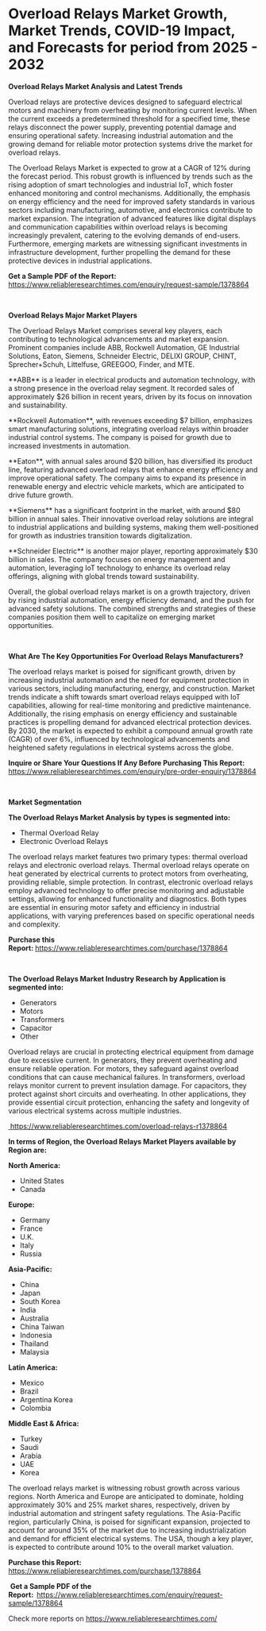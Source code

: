 <p><h1>Overload Relays Market Growth, Market Trends, COVID-19 Impact, and Forecasts for period from 2025 - 2032</h1></p><p><strong>Overload Relays Market Analysis and Latest Trends</strong></p>
<p><p>Overload relays are protective devices designed to safeguard electrical motors and machinery from overheating by monitoring current levels. When the current exceeds a predetermined threshold for a specified time, these relays disconnect the power supply, preventing potential damage and ensuring operational safety. Increasing industrial automation and the growing demand for reliable motor protection systems drive the market for overload relays.</p><p>The Overload Relays Market is expected to grow at a CAGR of 12% during the forecast period. This robust growth is influenced by trends such as the rising adoption of smart technologies and industrial IoT, which foster enhanced monitoring and control mechanisms. Additionally, the emphasis on energy efficiency and the need for improved safety standards in various sectors including manufacturing, automotive, and electronics contribute to market expansion. The integration of advanced features like digital displays and communication capabilities within overload relays is becoming increasingly prevalent, catering to the evolving demands of end-users. Furthermore, emerging markets are witnessing significant investments in infrastructure development, further propelling the demand for these protective devices in industrial applications.</p></p>
<p><strong>Get a Sample PDF of the Report:&nbsp;</strong> <a href="https://www.reliableresearchtimes.com/enquiry/request-sample/1378864?utm_campaign=2233&utm_medium=2&utm_source=Github&utm_content=ia&utm_term=06042025&utm_id=overload-relays">https://www.reliableresearchtimes.com/enquiry/request-sample/1378864</a></p>
<p>&nbsp;</p>
<p><strong>Overload Relays Major Market Players</strong></p>
<p><p>The Overload Relays Market comprises several key players, each contributing to technological advancements and market expansion. Prominent companies include ABB, Rockwell Automation, GE Industrial Solutions, Eaton, Siemens, Schneider Electric, DELIXI GROUP, CHINT, Sprecher+Schuh, Littelfuse, GREEGOO, Finder, and MTE.</p><p>**ABB** is a leader in electrical products and automation technology, with a strong presence in the overload relay segment. It recorded sales of approximately $26 billion in recent years, driven by its focus on innovation and sustainability.</p><p>**Rockwell Automation**, with revenues exceeding $7 billion, emphasizes smart manufacturing solutions, integrating overload relays within broader industrial control systems. The company is poised for growth due to increased investments in automation.</p><p>**Eaton**, with annual sales around $20 billion, has diversified its product line, featuring advanced overload relays that enhance energy efficiency and improve operational safety. The company aims to expand its presence in renewable energy and electric vehicle markets, which are anticipated to drive future growth.</p><p>**Siemens** has a significant footprint in the market, with around $80 billion in annual sales. Their innovative overload relay solutions are integral to industrial applications and building systems, making them well-positioned for growth as industries transition towards digitalization.</p><p>**Schneider Electric** is another major player, reporting approximately $30 billion in sales. The company focuses on energy management and automation, leveraging IoT technology to enhance its overload relay offerings, aligning with global trends toward sustainability.</p><p>Overall, the global overload relays market is on a growth trajectory, driven by rising industrial automation, energy efficiency demand, and the push for advanced safety solutions. The combined strengths and strategies of these companies position them well to capitalize on emerging market opportunities.</p></p>
<p>&nbsp;</p>
<p><strong>What Are The Key Opportunities For Overload Relays Manufacturers?</strong></p>
<p><p>The overload relays market is poised for significant growth, driven by increasing industrial automation and the need for equipment protection in various sectors, including manufacturing, energy, and construction. Market trends indicate a shift towards smart overload relays equipped with IoT capabilities, allowing for real-time monitoring and predictive maintenance. Additionally, the rising emphasis on energy efficiency and sustainable practices is propelling demand for advanced electrical protection devices. By 2030, the market is expected to exhibit a compound annual growth rate (CAGR) of over 6%, influenced by technological advancements and heightened safety regulations in electrical systems across the globe.</p></p>
<p><strong>Inquire or Share Your Questions If Any Before Purchasing This Report:</strong> <a href="https://www.reliableresearchtimes.com/enquiry/pre-order-enquiry/1378864?utm_campaign=2233&utm_medium=2&utm_source=Github&utm_content=ia&utm_term=06042025&utm_id=overload-relays">https://www.reliableresearchtimes.com/enquiry/pre-order-enquiry/1378864</a></p>
<p>&nbsp;</p>
<p><strong>Market Segmentation</strong></p>
<p><strong>The Overload Relays Market Analysis by types is segmented into:</strong></p>
<p><ul><li>Thermal Overload Relay</li><li>Electronic Overload Relays</li></ul></p>
<p><p>The overload relays market features two primary types: thermal overload relays and electronic overload relays. Thermal overload relays operate on heat generated by electrical currents to protect motors from overheating, providing reliable, simple protection. In contrast, electronic overload relays employ advanced technology to offer precise monitoring and adjustable settings, allowing for enhanced functionality and diagnostics. Both types are essential in ensuring motor safety and efficiency in industrial applications, with varying preferences based on specific operational needs and complexity.</p></p>
<p><strong>Purchase this Report:&nbsp;</strong><a href="https://www.reliableresearchtimes.com/purchase/1378864?utm_campaign=2233&utm_medium=2&utm_source=Github&utm_content=ia&utm_term=06042025&utm_id=overload-relays">https://www.reliableresearchtimes.com/purchase/1378864</a></p>
<p>&nbsp;</p>
<p><strong>The Overload Relays Market Industry Research by Application is segmented into:</strong></p>
<p><ul><li>Generators</li><li>Motors</li><li>Transformers</li><li>Capacitor</li><li>Other</li></ul></p>
<p><p>Overload relays are crucial in protecting electrical equipment from damage due to excessive current. In generators, they prevent overheating and ensure reliable operation. For motors, they safeguard against overload conditions that can cause mechanical failures. In transformers, overload relays monitor current to prevent insulation damage. For capacitors, they protect against short circuits and overheating. In other applications, they provide essential circuit protection, enhancing the safety and longevity of various electrical systems across multiple industries.</p></p>
<p><a href="https://www.reliableresearchtimes.com/overload-relays-r1378864?utm_campaign=2233&utm_medium=2&utm_source=Github&utm_content=ia&utm_term=06042025&utm_id=overload-relays">&nbsp;https://www.reliableresearchtimes.com/overload-relays-r1378864</a></p>
<p><strong>In terms of Region, the Overload Relays Market Players available by Region are:</strong></p>
<p>
    <p> <strong> North America: </strong>
        <ul>
            <li>United States</li>
            <li>Canada</li>
        </ul>
        </p> 
    <p> <strong> Europe: </strong>
        <ul>
            <li>Germany</li>
            <li>France</li>
            <li>U.K.</li>
            <li>Italy</li>
            <li>Russia</li>
        </ul>
        </p> 
    <p> <strong> Asia-Pacific: </strong>
        <ul>
            <li>China</li>
            <li>Japan</li>
            <li>South Korea</li>
            <li>India</li>
            <li>Australia</li>
            <li>China Taiwan</li>
            <li>Indonesia</li>
            <li>Thailand</li>
            <li>Malaysia</li>
        </ul>
        </p> 
    <p> <strong> Latin America: </strong>
        <ul>
            <li>Mexico</li>
            <li>Brazil</li>
            <li>Argentina Korea</li>
            <li>Colombia</li>
        </ul>
        </p> 
    <p> <strong> Middle East & Africa: </strong>
        <ul>
            <li>Turkey</li>
            <li>Saudi</li>
            <li>Arabia</li>
            <li>UAE</li>
            <li>Korea</li>
        </ul>
    </p>
    </p>
<p><p>The overload relays market is witnessing robust growth across various regions. North America and Europe are anticipated to dominate, holding approximately 30% and 25% market shares, respectively, driven by industrial automation and stringent safety regulations. The Asia-Pacific region, particularly China, is poised for significant expansion, projected to account for around 35% of the market due to increasing industrialization and demand for efficient electrical systems. The USA, though a key player, is expected to contribute around 10% to the overall market valuation.</p></p>
<p><strong>Purchase this Report: </strong><a href="https://www.reliableresearchtimes.com/purchase/1378864?utm_campaign=2233&utm_medium=2&utm_source=Github&utm_content=ia&utm_term=06042025&utm_id=overload-relays">https://www.reliableresearchtimes.com/purchase/1378864</a></p>
<p>&nbsp;<strong>Get a Sample PDF of the Report:&nbsp;&nbsp;</strong><a href="https://www.reliableresearchtimes.com/enquiry/request-sample/1378864?utm_campaign=2233&utm_medium=2&utm_source=Github&utm_content=ia&utm_term=06042025&utm_id=overload-relays">https://www.reliableresearchtimes.com/enquiry/request-sample/1378864</a></p>
<p><strong></strong></p>
<p>Check more reports on <a href="https://www.reliableresearchtimes.com/?utm_campaign=2233&utm_medium=2&utm_source=Github&utm_content=ia&utm_term=06042025&utm_id=overload-relays">https://www.reliableresearchtimes.com/</a></p>